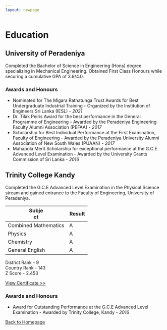 ```yaml
---
layout: newpage
---
```


# Education

## University of Peradeniya

Completed the Bachelor of Science in Engineering (Hons) degree specializing in Mechanical Engineering. Obtained First Class Honours while securing a cumulative GPA of 3.9/4.0.

### Awards and Honours

*   Nominated for The Migara Ratnatunga Trust Awards for Best Undergraduate Industrial Training - Organized by the Institution of Engineers Sri Lanka (IESL) - _2021_
*   Dr. Tilak Peiris Award for the best performance in the General Programme of Engineering - Awarded by the Peradeniya Engineering Faculty Alumni Association (PEFAA) - _2017_
*   Scholarship for Best Individual Performance at the First Examination, Faculty of Engineering - Awarded by the Peradeniya University Alumni Association of New South Wales (PUAAN) - _2017_
*   Mahapola Merit Scholarship for exceptional performance at the G.C.E Advanced Level Examination - Awarded by the University Grants Commission of Sri Lanka - _2016_

## Trinity College Kandy

Completed the G.C.E Advanced Level Examination in the Physical Science stream and gained entrance to the Faculty of Engineering, University of Peradeniya.

| <span style="display: inline-block; width:50px">Subject</span>  | <span style="display: inline-block; width:50px">Result</span>  |
| --- | --- |
| <span style="font-weight:normal"> Combined Mathematics  |<span style="font-weight:normal"> A  |
| <span style="font-weight:normal"> Physics  | <span style="font-weight:normal">A |
| <span style="font-weight:normal"> Chemistry  | <span style="font-weight:normal">A |
| <span style="font-weight:normal"> General English  | <span style="font-weight:normal">A |

District Rank - 9 <br/>
Country Rank - 143  <br/>
Z Score - 2.453  <br/>

<a href="docs/AL_Certificate.pdf" target="_blank">View Certificate >></a>

<!-- <a href="docs/Dockyard_Certificate.pdf" target="_blank">PDF.</a> -->

<!-- [View Training Certificate >>](./docs/Dockyard_Certificate.pdf) -->

<!-- <a href="docs/Dockyard_Certificate.pdf" class="image fit"><img src="assets/img/ltl_logo.jpg" alt=""></a> -->

<!-- <embed src="https://rajinthss.github.io/docs/Dockyard_Certificate.pdf" type="application/pdf" width="100%" height="850px"/> -->

<!-- https://docs.google.com/viewer?url=https://drive.google.com/file/d/1nY8tLiqciS3rqbdKoQy9h8330Bv6hLX6/view?usp=sharing -->

### Awards and Honours

*   Award for Outstanding Performance at the G.C.E Advanced Level Examination	- Awarded by Trinity College, Kandy - _2016_

[Back to Homepage](./)
